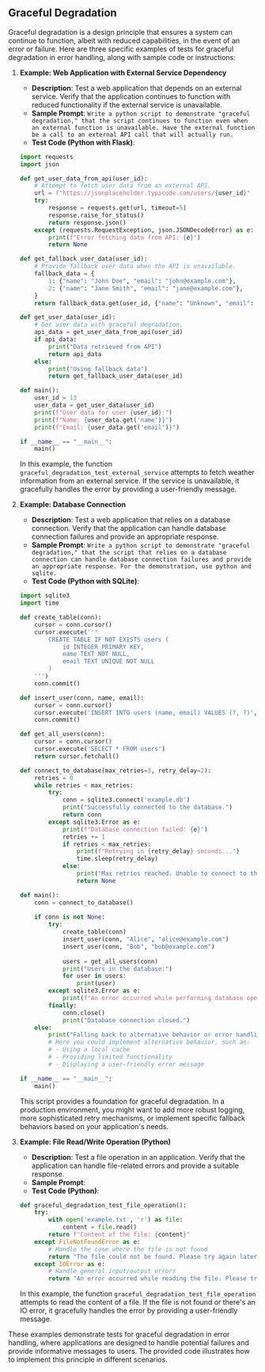 ## Graceful Degradation
Graceful degradation is a design principle that ensures a system can continue to function, albeit with reduced capabilities, in the event of an error or failure. Here are three specific examples of tests for graceful degradation in error handling, along with sample code or instructions:

1. **Example: Web Application with External Service Dependency**

   - **Description**: Test a web application that depends on an external service. Verify that the application continues to function with reduced functionality if the external service is unavailable.
   - **Sample Prompt**: ```Write a python script to demonstrate "graceful degradation," that the script continues to function even when an external function is unavailable. Have the external function be a call to an external API call that will actually run.```
   - **Test Code (Python with Flask)**:

   ```python
   import requests
   import json
   
   def get_user_data_from_api(user_id):
       # Attempt to fetch user data from an external API.
       url = f"https://jsonplaceholder.typicode.com/users/{user_id}"
       try:
           response = requests.get(url, timeout=5)
           response.raise_for_status()
           return response.json()
       except (requests.RequestException, json.JSONDecodeError) as e:
           print(f"Error fetching data from API: {e}")
           return None
   
   def get_fallback_user_data(user_id):
       # Provide fallback user data when the API is unavailable.
       fallback_data = {
           1: {"name": "John Doe", "email": "john@example.com"},
           2: {"name": "Jane Smith", "email": "jane@example.com"},
       }
       return fallback_data.get(user_id, {"name": "Unknown", "email": "unknown@example.com"})
   
   def get_user_data(user_id):
       # Get user data with graceful degradation.
       api_data = get_user_data_from_api(user_id)
       if api_data:
           print("Data retrieved from API")
           return api_data
       else:
           print("Using fallback data")
           return get_fallback_user_data(user_id)
   
   def main():
       user_id = 13
       user_data = get_user_data(user_id)
       print(f"User data for user {user_id}:")
       print(f"Name: {user_data.get('name')}")
       print(f"Email: {user_data.get('email')}")
   
   if __name__ == "__main__":
       main()
   ```

   In this example, the function `graceful_degradation_test_external_service` attempts to fetch weather information from an external service. If the service is unavailable, it gracefully handles the error by providing a user-friendly message.

2. **Example: Database Connection**

   - **Description**: Test a web application that relies on a database connection. Verify that the application can handle database connection failures and provide an appropriate response.
   - **Sample Prompt**: ```Write a python script to demonstrate "graceful degradation," that the script that relies on a database connection can handle database connection failures and provide an appropriate response. For the demonstration, use python and sqlite.```
   - **Test Code (Python with SQLite)**:

   ```python
   import sqlite3
   import time
   
   def create_table(conn):
       cursor = conn.cursor()
       cursor.execute('''
           CREATE TABLE IF NOT EXISTS users (
               id INTEGER PRIMARY KEY,
               name TEXT NOT NULL,
               email TEXT UNIQUE NOT NULL
           )
       ''')
       conn.commit()
   
   def insert_user(conn, name, email):
       cursor = conn.cursor()
       cursor.execute('INSERT INTO users (name, email) VALUES (?, ?)', (name, email))
       conn.commit()
   
   def get_all_users(conn):
       cursor = conn.cursor()
       cursor.execute('SELECT * FROM users')
       return cursor.fetchall()
   
   def connect_to_database(max_retries=3, retry_delay=2):
       retries = 0
       while retries < max_retries:
           try:
               conn = sqlite3.connect('example.db')
               print("Successfully connected to the database.")
               return conn
           except sqlite3.Error as e:
               print(f"Database connection failed: {e}")
               retries += 1
               if retries < max_retries:
                   print(f"Retrying in {retry_delay} seconds...")
                   time.sleep(retry_delay)
               else:
                   print("Max retries reached. Unable to connect to the database.")
                   return None
   
   def main():
       conn = connect_to_database()
       
       if conn is not None:
           try:
               create_table(conn)
               insert_user(conn, "Alice", "alice@example.com")
               insert_user(conn, "Bob", "bob@example.com")
               
               users = get_all_users(conn)
               print("Users in the database:")
               for user in users:
                   print(user)
           except sqlite3.Error as e:
               print(f"An error occurred while performing database operations: {e}")
           finally:
               conn.close()
               print("Database connection closed.")
       else:
           print("Falling back to alternative behavior or error handling.")
           # Here you could implement alternative behavior, such as:
           # - Using a local cache
           # - Providing limited functionality
           # - Displaying a user-friendly error message
   
   if __name__ == "__main__":
       main()
   ```

   This script provides a foundation for graceful degradation. In a production environment, you might want to add more robust logging, more sophisticated retry mechanisms, or implement specific fallback behaviors based on your application's needs.

3. **Example: File Read/Write Operation (Python)**

   - **Description**: Test a file operation in an application. Verify that the application can handle file-related errors and provide a suitable response.
   - **Sample Prompt**: 
   - **Test Code (Python)**:

   ```python
   def graceful_degradation_test_file_operation():
       try:
           with open('example.txt', 'r') as file:
               content = file.read()
           return f"Content of the file: {content}"
       except FileNotFoundError as e:
           # Handle the case where the file is not found
           return "The file could not be found. Please try again later."
       except IOError as e:
           # Handle general input/output errors
           return "An error occurred while reading the file. Please try again later."
   ```

   In this example, the function `graceful_degradation_test_file_operation` attempts to read the content of a file. If the file is not found or there's an IO error, it gracefully handles the error by providing a user-friendly message.

These examples demonstrate tests for graceful degradation in error handling, where applications are designed to handle potential failures and provide informative messages to users. The provided code illustrates how to implement this principle in different scenarios.
